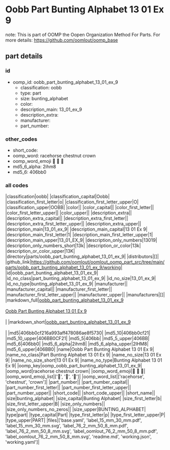 # Oobb Part Bunting Alphabet 13 01 Ex 9  

note: This is part of OOMP the Oopen Organization Method For Parts. For more details: https://github.com/oomlout/oomp_base

##  part details





### id
* oomp_id: oobb_part_bunting_alphabet_13_01_ex_9
  * classification: oobb
  * type: part
  * size: bunting_alphabet
  * color: 
  * description_main: 13_01_ex_9
  * description_extra: 
  * manufacturer: 
  * part_number: 

### other_codes
* short_code: 
* oomp_word: racehorse chestnut crown
* oomp_word_emoji :racehorse: :chestnut: :crown:
* md5_6_alpha: 2ihm8
* md5_6: 406bb0

### all codes 
|classification|oobb|
|classification_capital|Oobb|
|classification_first_letter|o|
|classification_first_letter_upper|O|
|classification_upper|OOBB|
|color||
|color_capital||
|color_first_letter||
|color_first_letter_upper||
|color_upper||
|description_extra||
|description_extra_capital||
|description_extra_first_letter||
|description_extra_first_letter_upper||
|description_extra_upper||
|description_main|13_01_ex_9|
|description_main_capital|13 01 Ex 9|
|description_main_first_letter|1|
|description_main_first_letter_upper|1|
|description_main_upper|13_01_EX_9|
|description_only_numbers|13019|
|description_only_numbers_short|13k|
|description_or_color|13k|
|description_or_color_upper|13K|
|directory|parts/oobb_part_bunting_alphabet_13_01_ex_9|
|distributors|[]|
|github_link|https://github.com/oomlout/oomlout_oomp_part_src/tree/main/parts/oobb_part_bunting_alphabet_13_01_ex_9/working|
|id|oobb_part_bunting_alphabet_13_01_ex_9|
|id_no_class|part_bunting_alphabet_13_01_ex_9|
|id_no_size|13_01_ex_9|
|id_no_type|bunting_alphabet_13_01_ex_9|
|manufacturer||
|manufacturer_capital||
|manufacturer_first_letter||
|manufacturer_first_letter_upper||
|manufacturer_upper||
|manufacturers|[]|
|markdown_full|[oobb_part_bunting_alphabet_13_01_ex_9](https://github.com/oomlout/oomlout_oomp_part_src/tree/main/parts/oobb_part_bunting_alphabet_13_01_ex_9/working)<br>[](https://github.com/oomlout/oomlout_oomp_part_src/tree/main/parts/oobb_part_bunting_alphabet_13_01_ex_9/working)<br>[Oobb Part Bunting Alphabet 13 01 Ex 9](https://github.com/oomlout/oomlout_oomp_part_src/tree/main/parts/oobb_part_bunting_alphabet_13_01_ex_9/working)<br><br>|
|markdown_short|[oobb_part_bunting_alphabet_13_01_ex_9](https://github.com/oomlout/oomlout_oomp_part_src/tree/main/parts/oobb_part_bunting_alphabet_13_01_ex_9/working)<br><br>|
|md5|406bb0cf216a993aff478086ae8f5730|
|md5_10|406bb0cf21|
|md5_10_upper|406BB0CF21|
|md5_5|406bb|
|md5_5_upper|406BB|
|md5_6|406bb0|
|md5_6_alpha|2ihm8|
|md5_6_alpha_upper|2IHM8|
|md5_6_upper|406BB0|
|name|Oobb Part Bunting Alphabet 13 01 Ex 9|
|name_no_class|Part Bunting Alphabet 13 01 Ex 9|
|name_no_size|13 01 Ex 9|
|name_no_size_short|13 01 Ex 9|
|name_no_type|Bunting Alphabet 13 01 Ex 9|
|oomp_key|oomp_oobb_part_bunting_alphabet_13_01_ex_9|
|oomp_word|racehorse chestnut crown|
|oomp_word_emoji|:racehorse: :chestnut: :crown:|
|oomp_word_emoji_list|[':racehorse:', ':chestnut:', ':crown:']|
|oomp_word_list|['racehorse', 'chestnut', 'crown']|
|part_number||
|part_number_capital||
|part_number_first_letter||
|part_number_first_letter_upper||
|part_number_upper||
|short_code||
|short_code_upper||
|short_name||
|size|bunting_alphabet|
|size_capital|Bunting Alphabet|
|size_first_letter|b|
|size_first_letter_upper|B|
|size_only_numbers||
|size_only_numbers_no_zeros||
|size_upper|BUNTING_ALPHABET|
|type|part|
|type_capital|Part|
|type_first_letter|p|
|type_first_letter_upper|P|
|type_upper|PART|
|files|['base.yaml', 'label_15_mm_30_mm.pdf', 'label_15_mm_30_mm.svg', 'label_76_2_mm_50_8_mm.pdf', 'label_76_2_mm_50_8_mm.svg', 'label_oomlout_76_2_mm_50_8_mm.pdf', 'label_oomlout_76_2_mm_50_8_mm.svg', 'readme.md', 'working.json', 'working.yaml']|
